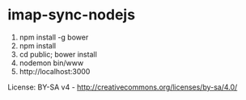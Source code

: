 imap-sync-nodejs
================
1. npm install -g bower
2. npm install
3. cd public; bower install
4. nodemon bin/www
5. http://localhost:3000


License: BY-SA v4 - http://creativecommons.org/licenses/by-sa/4.0/

